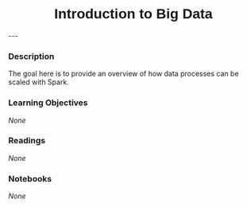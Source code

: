<h1  style="font-family:  Verdana,  Geneva,  sans-serif;  text-align:center">Introduction  to  Big  Data  </h1> 
--- 
 
###  Description 
The  goal  here  is  to  provide  an  overview  of  how  data  processes  can  be  scaled  with  Spark. 
 
###  Learning  Objectives 
*None* 
 
###  Readings 
*None* 
 
###  Notebooks 
*None*
